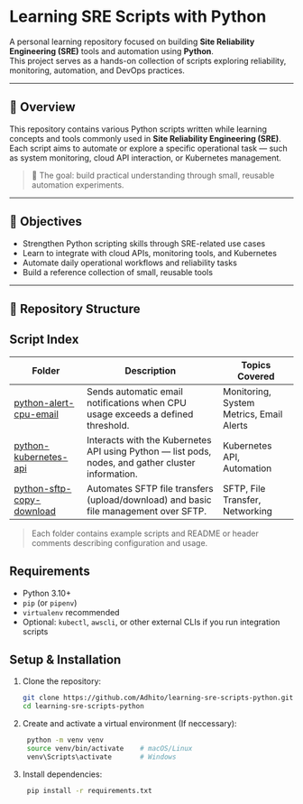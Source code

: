 # Learning SRE Scripts with Python

A personal learning repository focused on building **Site Reliability Engineering (SRE)** tools and automation using **Python**.  
This project serves as a hands-on collection of scripts exploring reliability, monitoring, automation, and DevOps practices.

---

## 🧭 Overview

This repository contains various Python scripts written while learning concepts and tools commonly used in **Site Reliability Engineering (SRE)**.  
Each script aims to automate or explore a specific operational task — such as system monitoring, cloud API interaction, or Kubernetes management.

> 🧩 The goal: build practical understanding through small, reusable automation experiments.

---

## 🎯 Objectives

- Strengthen Python scripting skills through SRE-related use cases  
- Learn to integrate with cloud APIs, monitoring tools, and Kubernetes  
- Automate daily operational workflows and reliability tasks  
- Build a reference collection of small, reusable tools  

---

## 🧩 Repository Structure

## Script Index

| Folder | Description | Topics Covered |
|--------|-------------|----------------|
| [python-alert-cpu-email](https://github.com/Adhito/learning-sre-scripts-python/tree/main/python-alert-cpu-email) | Sends automatic email notifications when CPU usage exceeds a defined threshold. | Monitoring, System Metrics, Email Alerts |
| [python-kubernetes-api](https://github.com/Adhito/learning-sre-scripts-python/tree/main/python-kubernetes-api) | Interacts with the Kubernetes API using Python — list pods, nodes, and gather cluster information. | Kubernetes API, Automation |
| [python-sftp-copy-download](https://github.com/Adhito/learning-sre-scripts-python/tree/main/python-sftp-copy-download) | Automates SFTP file transfers (upload/download) and basic file management over SFTP. | SFTP, File Transfer, Networking |

> Each folder contains example scripts and README or header comments describing configuration and usage.


## Requirements

- Python 3.10+
- `pip` (or `pipenv`)
- `virtualenv` recommended
- Optional: `kubectl`, `awscli`, or other external CLIs if you run integration scripts

## Setup & Installation

1. Clone the repository:
   ```bash
   git clone https://github.com/Adhito/learning-sre-scripts-python.git
   cd learning-sre-scripts-python
   ```
2. Create and activate a virtual environment (If neccessary):
   ```bash
    python -m venv venv
    source venv/bin/activate    # macOS/Linux
    venv\Scripts\activate       # Windows
   ```
3. Install dependencies:
   ```bash
    pip install -r requirements.txt
   ```

